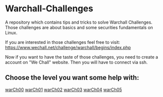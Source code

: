 # Warchall-Challenges
A repository which contains tips and tricks to solve Warchall Challenges. Those challenges are about basics and some securities fundamentals on Linux.

If you are interested in those challenges feel free to visit: https://www.wechall.net/challenge/warchall/begins/index.php

Now if you want to have the taste of those challenges, you need to create a account on "We Chall" website. Then you will have to connect via ssh.

## Choose the level you want some help with:
[warCh00](https://github.com/Kiku-no-Jo/Warchall-Challenges/blob/main/warCh00.md)
[warCh01](https://github.com/Kiku-no-Jo/Warchall-Challenges/blob/main/warCh01.md)
[warCh02](https://github.com/Kiku-no-Jo/Warchall-Challenges/blob/main/warCh02.md)
[warCh03](https://github.com/Kiku-no-Jo/Warchall-Challenges/blob/main/warCh03.md)
[warCh04](https://github.com/Kiku-no-Jo/Warchall-Challenges/blob/main/warCh04.md)
[warCh05](https://github.com/Kiku-no-Jo/Warchall-Challenges/blob/main/warCh05.md)
